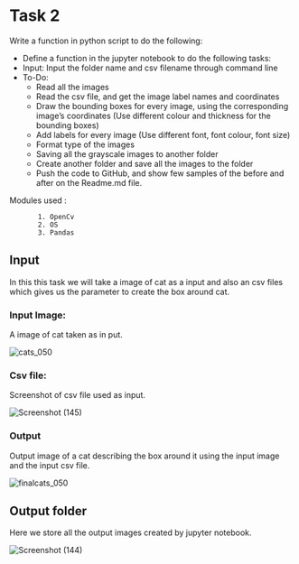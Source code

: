 # Task 2


Write a function in python script to do the following:
- Define a function in the jupyter notebook to do the following tasks:
- Input: Input the folder name and csv filename through command line
- To-Do:
    - Read all the images
    - Read the csv file, and get the image label names and coordinates
    - Draw the bounding boxes for every image, using the
corresponding image’s coordinates (Use different colour and
thickness for the bounding boxes)
    - Add labels for every image (Use different font, font colour, font
size)
    - Format type of the images
    - Saving all the grayscale images to another folder
    - Create another folder and save all the images to the folder
    - Push the code to GitHub, and show few samples of the before and
    after on the Readme.md file.

Modules used : 
   
           1. OpenCv
           2. OS
           3. Pandas


## Input 

In this this task we will take a image of cat as a input and also an csv files which gives us the parameter to create the box around cat.

### Input Image:

A image of cat taken as in put.

![cats_050](https://user-images.githubusercontent.com/81549221/160712324-e6bd7639-2867-483b-a05e-6183d55e3043.jpg)

 ### Csv file:

Screenshot of csv file used as input.

![Screenshot (145)](https://user-images.githubusercontent.com/81549221/160712538-ac5cd7bd-4936-4e48-9b3f-ebcc78d0e2d7.png)



### Output

Output image of a cat describing the box around it using the input image and the input csv file.




![finalcats_050](https://user-images.githubusercontent.com/81549221/160712970-f8dbc0e0-d2ea-4537-95a6-ca5e8e2eec33.jpg)



## Output folder

Here we store all the output images created by jupyter notebook.




![Screenshot (144)](https://user-images.githubusercontent.com/81549221/160713157-559c1389-427d-413d-b29a-1d2544fbfb9c.png)
